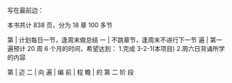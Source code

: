 写在最前边：

本书共计 838 页，分为 18 章 100 多节

第 | 计划每日一节，逢周末做总结
一 | 不跳章节，逢周末不进行下一节
遍 | 第一遍预计 20 周
     6 个月的时间，希望达到：
     1.完成 3-2-1(本项目)
     2.周六日背诵所学的内容


第 | 迈
二 | 向
遍 | 编
前 | 程
瞻 | 的
     第
     二
     阶
     段